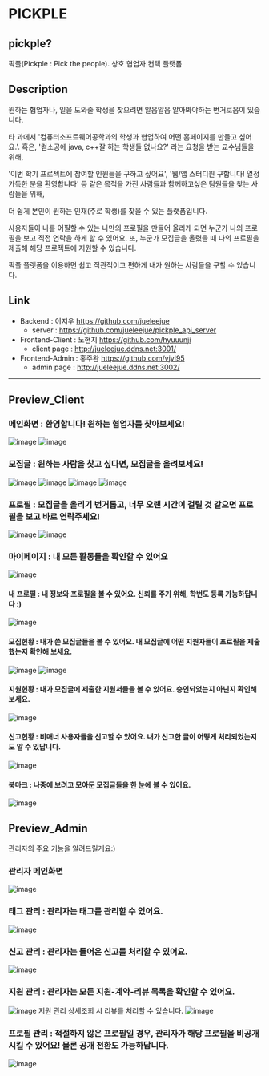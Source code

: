 # PICKPLE

## pickple?
픽플(Pickple : Pick the people). 상호 협업자 컨택 플랫폼

## Description
원하는 협업자나, 일을 도와줄 학생을 찾으려면 알음알음 알아봐야하는 번거로움이 있습니다. 

타 과에서 '컴퓨터소프트웨어공학과의 학생과 협업하여 어떤 홈페이지를 만들고 싶어요.'. 혹은, '컴소공에 java, c++잘 하는 학생들 없나요?' 라는 요청을 받는 교수님들을 위해,

'이번 학기 프로젝트에 참여할 인원들을 구하고 싶어요', '웹/앱 스터디원 구합니다! 열정 가득한 분을 환영합니다' 등 같은 목적을 가진 사람들과 함께하고싶은 팀원들을 찾는 사람들을 위해, 

더 쉽게 본인이 원하는 인재(주로 학생)를 찾을 수 있는 플랫폼입니다.

사용자들이 나를 어필할 수 있는 나만의 프로필을 만들어 올리게 되면 누군가 나의 프로필을 보고 직접 연락을 하게 할 수 있어요. 
또, 누군가 모집글을 올렸을 때 나의 프로필을 제출해 해당 프로젝트에 지원할 수 있습니다. 

픽플 플랫폼을 이용하면 쉽고 직관적이고 편하게 내가 원하는 사람들을 구할 수 있습니다.

## Link
- Backend : 이지우 https://github.com/jueleejue
  - server : https://github.com/jueleejue/pickple_api_server
- Frontend-Client : 노현지 https://github.com/hyuuunji
  - client page : http://jueleejue.ddns.net:3001/
- Frontend-Admin : 홍주완 https://github.com/vjvl95
  - admin page : http://jueleejue.ddns.net:3002/
--- 
## Preview_Client

### 메인화면 : 환영합니다! 원하는 협업자를 찾아보세요!
![image](https://user-images.githubusercontent.com/55910736/120582903-35038c80-c468-11eb-9939-07e2d85d7bcf.png)
![image](https://user-images.githubusercontent.com/55910736/120583029-6d0acf80-c468-11eb-8c97-656bc432333c.png)

### 모집글 : 원하는 사람을 찾고 싶다면, 모집글을 올려보세요!
![image](https://user-images.githubusercontent.com/55910736/120582968-4f3d6a80-c468-11eb-9173-7839312b0c41.png)
![image](https://user-images.githubusercontent.com/55910736/120583254-d4288400-c468-11eb-9052-f8040a17aff7.png)
![image](https://user-images.githubusercontent.com/55910736/120583645-9bd57580-c469-11eb-901b-d509ee87d2bc.png)
![image](https://user-images.githubusercontent.com/55910736/120584304-b1976a80-c46a-11eb-9c9f-f8305b549640.png)

### 프로필 : 모집글을 올리기 번거롭고, 너무 오랜 시간이 걸릴 것 같으면 프로필을 보고 바로 연락주세요!
![image](https://user-images.githubusercontent.com/55910736/120584112-52395a80-c46a-11eb-845d-b3c4b690244a.png)
![image](https://user-images.githubusercontent.com/55910736/120584052-3c2b9a00-c46a-11eb-99b2-7194a28aff8a.png)

### 마이페이지 : 내 모든 활동들을 확인할 수 있어요
![image](https://user-images.githubusercontent.com/55910736/120584407-e3a8cc80-c46a-11eb-9d9e-018cd22e7580.png)

#### 내 프로필 : 내 정보와 프로필을 볼 수 있어요. 신뢰를 주기 위해, 학번도 등록 가능하답니다 :)
![image](https://user-images.githubusercontent.com/55910736/120584526-1c48a600-c46b-11eb-8db3-fd99b0bd9176.png)

#### 모집현황 : 내가 쓴 모집글들을 볼 수 있어요. 내 모집글에 어떤 지원자들이 프로필을 제출했는지 확인해 보세요.
![image](https://user-images.githubusercontent.com/55910736/120584618-439f7300-c46b-11eb-9c4e-2ecf25099746.png)
![image](https://user-images.githubusercontent.com/55910736/120585031-0091cf80-c46c-11eb-9bf4-18ba9fefdd59.png)

#### 지원현황 : 내가 모집글에 제출한 지원서들을 볼 수 있어요. 승인되었는지 아닌지 확인해보세요.
![image](https://user-images.githubusercontent.com/55910736/120585070-0f788200-c46c-11eb-94ad-ce454deaee00.png)

#### 신고현황 : 비매너 사용자들을 신고할 수 있어요. 내가 신고한 글이 어떻게 처리되었는지도 알 수 있답니다.
![image](https://user-images.githubusercontent.com/55910736/120585311-785ffa00-c46c-11eb-9f74-b9d9f5c1048e.png)

#### 북마크 : 나중에 보려고 모아둔 모집글들을 한 눈에 볼 수 있어요. 
![image](https://user-images.githubusercontent.com/55910736/120585398-9ded0380-c46c-11eb-8559-2f506193ef21.png)

## Preview_Admin
관리자의 주요 기능을 알려드릴게요:)
### 관리자 메인화면
![image](https://user-images.githubusercontent.com/55910736/120594239-9da83480-c47b-11eb-99bb-89e1816e250a.png)

### 태그 관리 : 관리자는 태그를 관리할 수 있어요.
![image](https://user-images.githubusercontent.com/55910736/120594771-62f2cc00-c47c-11eb-9d56-be865177c3d9.png)

### 신고 관리 : 관리자는 들어온 신고를 처리할 수 있어요.
![image](https://user-images.githubusercontent.com/55910736/120594410-de07b280-c47b-11eb-9abf-60a8fae20ad3.png)

### 지원 관리 : 관리자는 모든 지원-계약-리뷰 목록을 확인할 수 있어요.
![image](https://user-images.githubusercontent.com/55910736/120594530-05f71600-c47c-11eb-9c3c-33cab47af876.png)
지원 관리 상세조회 시 리뷰를 처리할 수 있습니다.
![image](https://user-images.githubusercontent.com/55910736/120594638-3939a500-c47c-11eb-9ae1-46be7194e856.png)

### 프로필 관리 : 적절하지 않은 프로필일 경우, 관리자가 해당 프로필을 비공개시킬 수 있어요! 물론 공개 전환도 가능하답니다.
![image](https://user-images.githubusercontent.com/55910736/120595040-bf55eb80-c47c-11eb-9988-59ced43f67d7.png)
